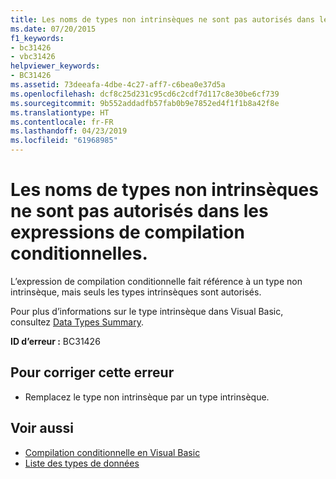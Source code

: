 ```yaml
---
title: Les noms de types non intrinsèques ne sont pas autorisés dans les expressions de compilation conditionnelles.
ms.date: 07/20/2015
f1_keywords:
- bc31426
- vbc31426
helpviewer_keywords:
- BC31426
ms.assetid: 73deeafa-4dbe-4c27-aff7-c6bea0e37d5a
ms.openlocfilehash: dcf8c25d231c95cd6c2cdf7d117c8e30be6cf739
ms.sourcegitcommit: 9b552addadfb57fab0b9e7852ed4f1f1b8a42f8e
ms.translationtype: HT
ms.contentlocale: fr-FR
ms.lasthandoff: 04/23/2019
ms.locfileid: "61968985"
---
```

# <a name="non-intrinsic-type-names-are-not-allowed-in-conditional-compilation-expressions"></a>Les noms de types non intrinsèques ne sont pas autorisés dans les expressions de compilation conditionnelles.
L’expression de compilation conditionnelle fait référence à un type non intrinsèque, mais seuls les types intrinsèques sont autorisés.  
  
 Pour plus d’informations sur le type intrinsèque dans Visual Basic, consultez [Data Types Summary](../../visual-basic/language-reference/keywords/data-types-summary.md).  
  
 **ID d’erreur :** BC31426  
  
## <a name="to-correct-this-error"></a>Pour corriger cette erreur  
  
- Remplacez le type non intrinsèque par un type intrinsèque.  
  
## <a name="see-also"></a>Voir aussi

- [Compilation conditionnelle en Visual Basic](~/docs/visual-basic/programming-guide/program-structure/conditional-compilation.md)
- [Liste des types de données](../../visual-basic/language-reference/keywords/data-types-summary.md)
